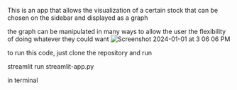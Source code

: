 This is an app that allows the visualization of a certain stock that can be chosen on the sidebar and displayed as a graph

the graph can be manipulated in many ways to allow the user the flexibility of doing whatever they could want
![Screenshot 2024-01-01 at 3 06 06 PM](https://github.com/KevZCodehub/StockPulse/assets/141958254/adaca31a-a479-4bdf-a999-367b37892f65)


to run this code, just clone the repository and run 

streamlit run streamlit-app.py

in terminal
